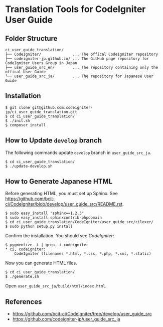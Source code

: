 # Translation Tools for CodeIgniter User Guide

## Folder Structure

~~~
ci_user_guide_translation/
├── CodeIgniter/              ... The offical CodeIgniter repository
├── codeigniter-jp.github.io/ ... The GitHub page repository for CodeIgniter Users Group in Japan
├── user_guide_src_en/        ... The repository containing only the offical User Guide
└── user_guide_src_ja/        ... The repository for Japanese User Guide
~~~

## Installation

~~~
$ git clone git@github.com:codeigniter-jp/ci_user_guide_translation.git
$ cd ci_user_guide_translation/
$ ./init.sh
$ composer install
~~~

## How to Update `develop` branch

The following commands update `develop` branch in `user_guide_src_ja`.

~~~
$ cd ci_user_guide_translation/
$ ./update-develop.sh
~~~

## How to Generate Japanese HTML

Before generating HTML, you must set up Sphinx. See <https://github.com/bcit-ci/CodeIgniter/blob/develop/user_guide_src/README.rst>.

~~~
$ sudo easy_install "sphinx==1.2.3"
$ sudo easy_install sphinxcontrib-phpdomain
$ cd ci_user_guide_translation/CodeIgniter/user_guide_src/cilexer/
$ sudo python setup.py install
~~~

Confirm the installation. You should see *CodeIgniter*:

~~~
$ pygmentize -L | grep -i codeigniter
* ci, codeigniter:
    CodeIgniter (filenames *.html, *.css, *.php, *.xml, *.static)
~~~

Now you can generate HTML files.

~~~
$ cd ci_user_guide_translation/
$ ./generate.sh
~~~

Open `user_guide_src_ja/build/html/index.html`.

## References

* https://github.com/bcit-ci/CodeIgniter/tree/develop/user_guide_src
* https://github.com/codeigniter-jp/user_guide_src_ja
